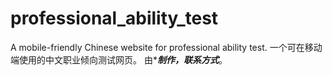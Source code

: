 # professional_ability_test
A mobile-friendly Chinese website for professional ability test. 
一个可在移动端使用的中文职业倾向测试网页。
由******制作，联系方式*****。
